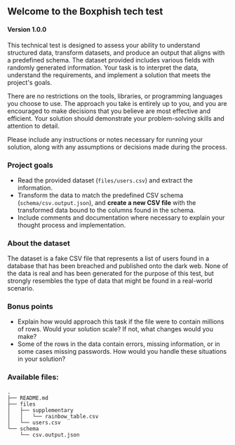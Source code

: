 ## Welcome to the Boxphish tech test

#### Version 1.0.0

This technical test is designed to assess your ability to understand structured data, transform datasets, and produce an output that aligns with a predefined schema. The dataset provided includes various fields with randomly generated information. Your task is to interpret the data, understand the requirements, and implement a solution that meets the project's goals.

There are no restrictions on the tools, libraries, or programming languages you choose to use. The approach you take is entirely up to you, and you are encouraged to make decisions that you believe are most effective and efficient. Your solution should demonstrate your problem-solving skills and attention to detail.

Please include any instructions or notes necessary for running your solution, along with any assumptions or decisions made during the process.

### Project goals

- Read the provided dataset (`files/users.csv`) and extract the information.
- Transform the data to match the predefined CSV schema (`schema/csv.output.json`), and **create a new CSV file** with the transformed data bound to the columns found in the schema.
- Include comments and documentation where necessary to explain your thought process and implementation.

### About the dataset

The dataset is a fake CSV file that represents a list of users found in a database that has been breached and published onto the dark web. None of the data is real and has been generated for the purpose of this test, but strongly resembles the type of data that might be found in a real-world scenario.

### Bonus points

- Explain how would approach this task if the file were to contain millions of rows. Would your solution scale? If not, what changes would you make?
- Some of the rows in the data contain errors, missing information, or in some cases missing passwords. How would you handle these situations in your solution?

### Available files:

```
.
├── README.md
├── files
│   ├── supplementary
│   │   └── rainbow_table.csv
│   └── users.csv
└── schema
    └── csv.output.json
```
